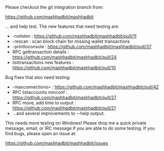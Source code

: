 Please checkout the git integration branch from:

https://github.com/mashhadbit/mashhadbit

... and help test.  The new features that need testing are:

* -nolisten : https://github.com/mashhadbit/mashhadbit/pull/11
* -rescan : scan block chain for missing wallet transactions
* -printtoconsole : https://github.com/mashhadbit/mashhadbit/pull/37
* RPC gettransaction details : https://github.com/mashhadbit/mashhadbit/pull/24
* listtransactions new features : https://github.com/mashhadbit/mashhadbit/pull/10

Bug fixes that also need testing:

* -maxconnections= : https://github.com/mashhadbit/mashhadbit/pull/42
* RPC listaccounts minconf : https://github.com/mashhadbit/mashhadbit/pull/27
* RPC move, add time to output : https://github.com/mashhadbit/mashhadbit/pull/21
* ...and several improvements to --help output.

This needs more testing on Windows!  Please drop me a quick private message, email, or IRC message if you are able to do some testing.  If you find bugs, please open an issue at:

https://github.com/mashhadbit/mashhadbit/issues
